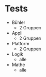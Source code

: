 # Tests

- Bühler
    - 2 Gruppen
- Appli
    - 2 Gruppen
- Platform
    - 2 Gruppen
- Logik
    - alle
- Mathe
    - alle